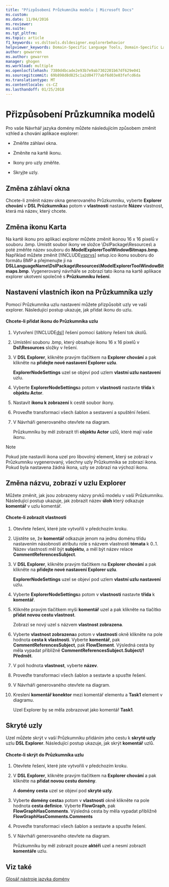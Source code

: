```yaml
---
title: "Přizpůsobení Průzkumníka modelu | Microsoft Docs"
ms.custom: 
ms.date: 11/04/2016
ms.reviewer: 
ms.suite: 
ms.tgt_pltfrm: 
ms.topic: article
f1_keywords: vs.dsltools.dsldesigner.explorerbehavior
helpviewer_keywords: Domain-Specific Language Tools, Domain-Specific Language Explorer
author: gewarren
ms.author: gewarren
manager: ghogen
ms.workload: multiple
ms.openlocfilehash: 7380d4bcade2e93b7e9ab7302201b67df629e041
ms.sourcegitcommit: 69b898d8d825c1a2d04777abf6d03e03fefcd6da
ms.translationtype: MT
ms.contentlocale: cs-CZ
ms.lasthandoff: 01/25/2018
---
```

# <a name="customizing-the-model-explorer"></a>Přizpůsobení Průzkumníka modelů
Pro vaše Návrhář jazyka domény můžete následujícím způsobem změnit vzhled a chování aplikace explorer:  
  
-   Změňte záhlaví okna.  
  
-   Změníte na kartě ikonu.  
  
-   Ikony pro uzly změňte.  
  
-   Skryjte uzly.  
  
## <a name="changing-the-window-title"></a>Změna záhlaví okna  
 Chcete-li změnit název okna generovaného Průzkumníku, vyberte **Explorer chování** v **DSL Průzkumníka**a potom v **vlastnosti** nastavte  **Název** vlastnost, která má název, který chcete.  
  
## <a name="changing-the-tab-icon"></a>Změna ikonu Karta  
 Na kartě ikonu pro aplikaci explorer můžete změnit ikonou 16 x 16 pixelů v souboru .bmp. Umístit soubor ikony ve složce \DslPackage\Resources\ a poté změňte název souboru do **ModelExplorerToolWindowBitmaps.bmp**. Například můžete změnit [!INCLUDE[vsprvs](../code-quality/includes/vsprvs_md.md)] setup.ico ikonu souboru do formátu BMP a přejmenujte ji na **DSLLanguageName\DslPackage\Resources\ModelExplorerToolWindowBitmaps.bmp**. Vygenerovaný návrháře se zobrazí tato ikona na kartě aplikace explorer ukotvení společně s **Průzkumníku řešení**.  
  
## <a name="setting-custom-icons-on-explorer-nodes"></a>Nastavení vlastních ikon na Průzkumníka uzly  
 Pomocí Průzkumníka uzlu nastavení můžete přizpůsobit uzly ve vaší explorer. Následující postup ukazuje, jak přidat ikonu do uzlu.  
  
#### <a name="to-add-an-icon-to-an-explorer-node"></a>Chcete-li přidat ikonu do Průzkumníka uzlu  
  
1.  Vytvoření [!INCLUDE[dsl](../modeling/includes/dsl_md.md)] řešení pomocí šablony řešení tok úkolů.  
  
2.  Umístění souboru .bmp, který obsahuje ikonu 16 x 16 pixelů v **Dsl\Resources** složky v řešení.  
  
3.  V **DSL Explorer**, klikněte pravým tlačítkem na **Explorer chování** a pak klikněte na **přidejte nové nastavení Explorer uzlu**.  
  
     **ExplorerNodeSettings** uzel se objeví pod uzlem **vlastní uzlu nastavení** uzlu.  
  
4.  Vyberte **ExplorerNodeSettings**a potom v **vlastnosti** nastavte **třída** k **objektu Actor**.  
  
5.  Nastavit **ikonu k zobrazení** k cestě soubor ikony.  
  
6.  Proveďte transformaci všech šablon a sestavení a spuštění řešení.  
  
7.  V Návrháři generovaného otevřete na diagram.  
  
     Průzkumníku by měl zobrazit tři **objektu Actor** uzlů, které mají vaše ikonu.  
  
> [!NOTE]
>  Pokud jste nastavili ikona uzel pro libovolný element, který se zobrazí v Průzkumníku vygenerovaný, všechny uzly Průzkumníka se zobrazí ikona. Pokud byla nastavena žádná ikona, uzly se zobrazí na výchozí ikonu.  
  
## <a name="changing-the-name-displayed-on-an-explorer-node"></a>Změna názvu, zobrazí v uzlu Explorer  
 Můžete změnit, jak jsou zobrazeny názvy prvků modelu v vaší Průzkumníku. Následující postup ukazuje, jak zobrazit název **úloh** který odkazuje **komentář** v uzlu komentář.  
  
#### <a name="to-display-a-property"></a>Chcete-li zobrazit vlastnosti  
  
1.  Otevřete řešení, které jste vytvořili v předchozím kroku.  
  
2.  Ujistěte se, že **komentář** odkazuje jenom na jednu doménu třídu nastavením násobnosti atributu role s názvem vlastnosti **témata** k 0..1. Název vlastnosti měl být **subjektu**, a měl být název relace **CommentReferencesSubject**.  
  
3.  V **DSL Explorer**, klikněte pravým tlačítkem na **Explorer chování** a pak klikněte na **přidejte nové nastavení Explorer uzlu**.  
  
     **ExplorerNodeSettings** uzel se objeví pod uzlem **vlastní uzlu nastavení** uzlu.  
  
4.  Vyberte **ExplorerNodeSettings**a potom v **vlastnosti** nastavte **třída** k **komentář**.  
  
5.  Klikněte pravým tlačítkem myši **komentář** uzel a pak klikněte na tlačítko **přidat novou cestu vlastnost**.  
  
     Zobrazí se nový uzel s názvem **vlastnost zobrazena**.  
  
6.  Vyberte **vlastnost zobrazena**a potom v **vlastnosti** okně klikněte na pole hodnota **cesta k vlastnosti**. Vyberte **komentář**, pak **CommentReferencesSubject**, pak **FlowElement**. Výsledná cesta by měla vypadat přibližně **CommentReferencesSubject.Subject/! Předmět**.  
  
7.  V poli hodnota **vlastnost**, vyberte **název**.  
  
8.  Proveďte transformaci všech šablon a sestavte a spusťte řešení.  
  
9. V Návrháři generovaného otevřete na diagram.  
  
10. Kreslení **komentář konektor** mezi komentář elementu a **Task1** element v diagramu.  
  
     Uzel Explorer by se měla zobrazovat jako komentář **Task1**.  
  
## <a name="hiding-nodes"></a>Skryté uzly  
 Uzel můžete skrýt v vaší Průzkumníku přidáním jeho cestu k **skryté uzly** uzlu **DSL Explorer**. Následující postup ukazuje, jak skrýt **komentář** uzlů.  
  
#### <a name="to-hide-an-explorer-node"></a>Chcete-li skrýt do Průzkumníka uzlu  
  
1.  Otevřete řešení, které jste vytvořili v předchozím kroku.  
  
2.  V **DSL Explorer**, klikněte pravým tlačítkem na **Explorer chování** a pak klikněte na **přidat novou cestu domény**.  
  
     A **domény cesta** uzel se objeví pod **skryté uzly**.  
  
3.  Vyberte **domény cesta**a potom v **vlastnosti** okně klikněte na pole hodnota **cesta definice**. Vyberte **FlowGraph**, pak **FlowGraphHasComments**. Výsledná cesta by měla vypadat přibližně **FlowGraphHasComments.Comments**  
  
4.  Proveďte transformaci všech šablon a sestavte a spusťte řešení.  
  
5.  V Návrháři generovaného otevřete na diagram.  
  
     Průzkumníku by měl zobrazit pouze **aktéři** uzel a nesmí zobrazit **komentáře** uzlu.  
  
## <a name="see-also"></a>Viz také

[Glosář nástroje jazyka domény](http://msdn.microsoft.com/ca5e84cb-a315-465c-be24-76aa3df276aa)